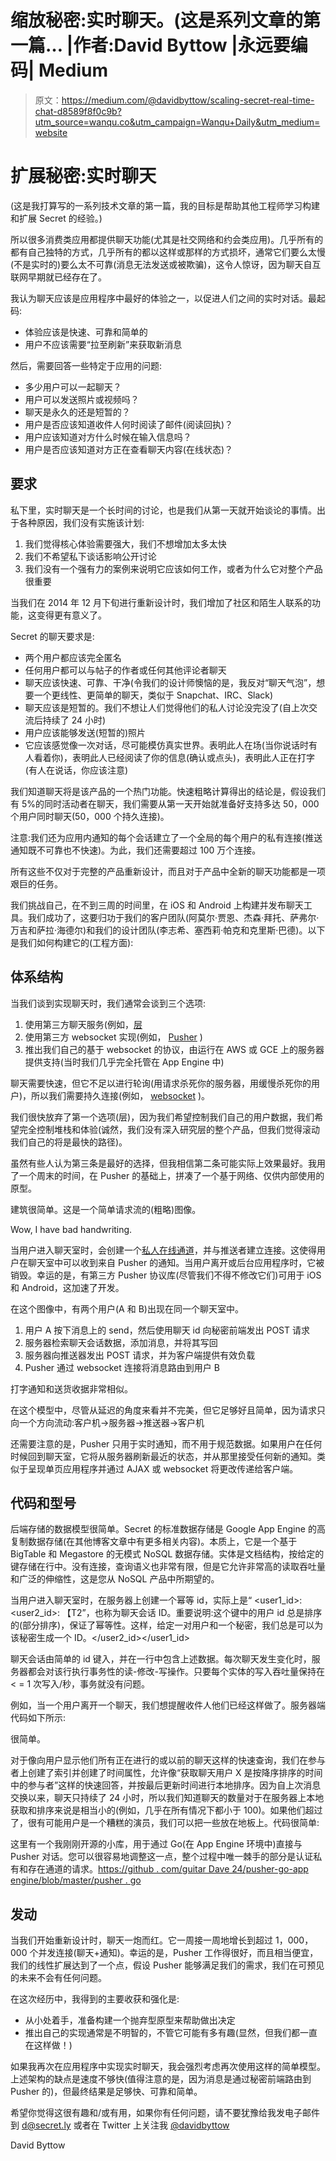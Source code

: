 # 缩放秘密:实时聊天。(这是系列文章的第一篇… |作者:David Byttow |永远要编码| Medium

> 原文：<https://medium.com/@davidbyttow/scaling-secret-real-time-chat-d8589f8f0c9b?utm_source=wanqu.co&utm_campaign=Wanqu+Daily&utm_medium=website>



# 扩展秘密:实时聊天

(这是我打算写的一系列技术文章的第一篇，我的目标是帮助其他工程师学习构建和扩展 Secret 的经验。)

所以很多消费类应用都提供聊天功能(尤其是社交网络和约会类应用)。几乎所有的都有自己独特的方式，几乎所有的都以这样或那样的方式损坏，通常它们要么太慢(不是实时的)要么太不可靠(消息无法发送或被欺骗)，这令人惊讶，因为聊天自互联网早期就已经存在了。

我认为聊天应该是应用程序中最好的体验之一，以促进人们之间的实时对话。最起码:

*   体验应该是快速、可靠和简单的
*   用户不应该需要“拉至刷新”来获取新消息

然后，需要回答一些特定于应用的问题:

*   多少用户可以一起聊天？
*   用户可以发送照片或视频吗？
*   聊天是永久的还是短暂的？
*   用户是否应该知道收件人何时阅读了邮件(阅读回执)？
*   用户应该知道对方什么时候在输入信息吗？
*   用户是否应该知道对方正在查看聊天内容(在线状态)？



## 要求

私下里，实时聊天是一个长时间的讨论，也是我们从第一天就开始谈论的事情。出于各种原因，我们没有实施该计划:

1.  我们觉得核心体验需要强大，我们不想增加太多太快
2.  我们不希望私下谈话影响公开讨论
3.  我们没有一个强有力的案例来说明它应该如何工作，或者为什么它对整个产品很重要

当我们在 2014 年 12 月下旬进行重新设计时，我们增加了社区和陌生人联系的功能，这变得更有意义了。

Secret 的聊天要求是:

*   两个用户都应该完全匿名
*   任何用户都可以与帖子的作者或任何其他评论者聊天
*   聊天应该快速、可靠、干净(令我们的设计师懊恼的是，我反对“聊天气泡”，想要一个更线性、更简单的聊天，类似于 Snapchat、IRC、Slack)
*   聊天应该是短暂的。我们不想让人们觉得他们的私人讨论没完没了(自上次交流后持续了 24 小时)
*   用户应该能够发送(短暂的)照片
*   它应该感觉像一次对话，尽可能模仿真实世界。表明此人在场(当你说话时有人看着你)，表明此人已经阅读了你的信息(确认或点头)，表明此人正在打字(有人在说话，你应该注意)



我们知道聊天将是该产品的一个热门功能。快速粗略计算得出的结论是，假设我们有 5%的同时活动者在聊天，我们需要从第一天开始就准备好支持多达 50，000 个用户同时聊天(50，000 个持久连接)。

注意:我们还为应用内通知的每个会话建立了一个全局的每个用户的私有连接(推送通知既不可靠也不快速)。为此，我们还需要超过 100 万个连接。

所有这些不仅对于完整的产品重新设计，而且对于产品中全新的聊天功能都是一项艰巨的任务。

我们挑战自己，在不到三周的时间里，在 iOS 和 Android 上构建并发布聊天工具。我们成功了，这要归功于我们的客户团队(阿莫尔·贾恩、杰森·拜托、萨弗尔·万吉和萨拉·海德尔)和我们的设计团队(李志希、塞西莉·帕克和克里斯·巴德)。以下是我们如何构建它的(工程方面):



## 体系结构

当我们谈到实现聊天时，我们通常会谈到三个选项:

1.  使用第三方聊天服务(例如，[层](https://layer.com/)
2.  使用第三方 websocket 实现(例如， [Pusher](https://pusher.com/) )
3.  推出我们自己的基于 websocket 的协议，由运行在 AWS 或 GCE 上的服务器提供支持(当时我们几乎完全托管在 App Engine 中)

聊天需要快速，但它不足以进行轮询(用请求杀死你的服务器，用缓慢杀死你的用户)，所以我们需要持久连接(例如， [websocket](http://en.wikipedia.org/wiki/WebSocket) )。

我们很快放弃了第一个选项(层)，因为我们希望控制我们自己的用户数据，我们希望完全控制堆栈和体验(诚然，我们没有深入研究层的整个产品，但我们觉得滚动我们自己的将是最快的路径)。

虽然有些人认为第三条是最好的选择，但我相信第二条可能实际上效果最好。我用了一个周末的时间，在 Pusher 的基础上，拼凑了一个基于网络、仅供内部使用的原型。

建筑很简单。这是一个简单请求流的(粗略)图像。



Wow, I have bad handwriting.



当用户进入聊天室时，会创建一个[私人在线通道](https://pusher.com/docs/client_api_guide/client_presence_channels)，并与推送者建立连接。这使得用户在聊天室中可以收到来自 Pusher 的通知。当用户离开或后台应用程序时，它被销毁。幸运的是，有第三方 Pusher 协议库(尽管我们不得不修改它们)可用于 iOS 和 Android，这加速了开发。

在这个图像中，有两个用户(A 和 B)出现在同一个聊天室中。

1.  用户 A 按下消息上的 send，然后使用聊天 id 向秘密前端发出 POST 请求
2.  服务器检索聊天会话数据，添加消息，并将其写回
3.  服务器向推送器发出 POST 请求，并为客户端提供有效负载
4.  Pusher 通过 websocket 连接将消息路由到用户 B

打字通知和送货收据非常相似。

在这个模型中，尽管从延迟的角度来看并不完美，但它足够好且简单，因为请求只向一个方向流动:客户机->服务器->推送器->客户机

还需要注意的是，Pusher 只用于实时通知，而不用于规范数据。如果用户在任何时候回到聊天室，它将从服务器刷新最近的状态，并从那里接受任何新的通知。类似于呈现单页应用程序并通过 AJAX 或 websocket 将更改传递给客户端。

## 代码和型号

后端存储的数据模型很简单。Secret 的标准数据存储是 Google App Engine 的高复制数据存储(在其他博客文章中有更多相关内容)。本质上，它是一个基于 BigTable 和 Megastore 的无模式 NoSQL 数据存储。实体是文档结构，按给定的键存储在行中。没有连接，查询语义也非常有限，但是它允许非常高的读取吞吐量和广泛的伸缩性，这是您从 NoSQL 产品中所期望的。



当用户进入聊天室时，在服务器上创建一个幂等 id，实际上是“ <user1_id>: <user2_id>: 【T2”，也称为聊天会话 ID。重要说明:这个键中的用户 id 总是排序的(部分排序)，保证了幂等性。这样，给定一对用户和一个秘密，我们总是可以为该秘密生成一个 ID。</user2_id></user1_id>

聊天会话由简单的 id 键入，并在一行中包含上述数据。每次聊天发生变化时，服务器都会对该行执行事务性的读-修改-写操作。只要每个实体的写入吞吐量保持在< = 1 次写入/秒，事务就没有问题。

例如，当一个用户离开一个聊天，我们想提醒收件人他们已经这样做了。服务器端代码如下所示:



很简单。

对于像向用户显示他们所有正在进行的或以前的聊天这样的快速查询，我们在参与者上创建了索引并创建了时间属性，允许像“获取聊天用户 X 是按降序排序的时间中的参与者”这样的快速回答，并按最后更新时间进行本地排序。因为自上次消息交换以来，聊天只持续了 24 小时，所以我们知道聊天的数量对于在服务器上本地获取和排序来说是相当小的(例如，几乎在所有情况下都小于 100)。如果他们超过了，很有可能用户是一个糟糕的演员，我们可以把一些放在地板上。代码很简单:



这里有一个我刚刚开源的小库，用于通过 Go(在 App Engine 环境中)直接与 Pusher 对话。您可以很容易地调整这一点，整个过程中唯一棘手的部分是认证私有和存在通道的请求。[https://github . com/guitar Dave 24/pusher-go-app engine/blob/master/pusher . go](https://github.com/guitardave24/pusher-go-appengine/blob/master/pusher.go)

## 发动

当我们开始重新设计时，聊天一炮而红。它一周接一周地增长到超过 1，000，000 个并发连接(聊天+通知)。幸运的是，Pusher 工作得很好，而且相当便宜，我们的线性扩展达到了一个点，假设 Pusher 能够满足我们的需求，我们在可预见的未来不会有任何问题。

在这次经历中，我得到的主要收获和强化是:

*   从小处着手，准备构建一个抛弃型原型来帮助做出决定
*   推出自己的实现通常是不明智的，不管它可能有多有趣(显然，但我们都一直在这样做！)

如果我再次在应用程序中实现实时聊天，我会强烈考虑再次使用这样的简单模型。上述架构的缺点是速度不够快(值得注意的是，因为消息是通过秘密前端路由到 Pusher 的)，但最终结果是足够快、可靠和简单。

希望你觉得这很有趣和/或有用，如果你有任何问题，请不要犹豫给我发电子邮件到 [d@secret.ly](mailto:d@secret.ly) 或者在 Twitter 上关注我 [@davidbyttow](http://twitter.com/davidbyttow)

David Byttow





